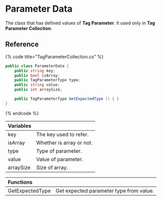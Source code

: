 # Parameter Data

The class that has defined values of **Tag Parameter**. It used only in **Tag Parameter Collection**.

## Reference

{% code title="TagParameterCollection.cs" %}
```csharp
public class ParameterData {
    public string key;
    public bool isArray;
    public TagParameterType type;
    public string value;
    public int arraySize;

    public TagParameterType GetExpectedType () { }
}
```
{% endcode %}

| Variables |  |
| :--- | :--- |
| key | The key used to refer. |
| isArray | Whether is array or not. |
| type | Type of parameter. |
| value | Value of parameter. |
| arraySize | Size of array. |

| Functions |  |
| :--- | :--- |
| GetExpectedType | Get expected parameter type from value. |

